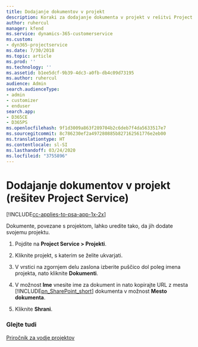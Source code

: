 ```yaml
---
title: Dodajanje dokumentov v projekt
description: Koraki za dodajanje dokumenta v projekt v rešitvi Project Service
author: ruhercul
manager: kfend
ms.service: dynamics-365-customerservice
ms.custom:
- dyn365-projectservice
ms.date: 7/30/2018
ms.topic: article
ms.prod: ''
ms.technology: ''
ms.assetid: b1ee5dcf-9b39-4dc3-a0fb-db4c09d73195
ms.author: ruhercul
audience: Admin
search.audienceType:
- admin
- customizer
- enduser
search.app:
- D365CE
- D365PS
ms.openlocfilehash: 9f1d3009a863f289704b2c6deb7f4da5633517e7
ms.sourcegitcommit: 8c786230ef2a497280885b827162561776e2eb00
ms.translationtype: HT
ms.contentlocale: sl-SI
ms.lasthandoff: 03/24/2020
ms.locfileid: "3755896"
---
```

# <a name="add-documents-to-a-project-project-service"></a>Dodajanje dokumentov v projekt (rešitev Project Service)

[!INCLUDE[cc-applies-to-psa-app-1x-2x](../includes/cc-applies-to-psa-app-1x-2x.md)]

Dokumente, povezane s projektom, lahko uredite tako, da jih dodate svojemu projektu.  
  
1. Pojdite na **Project Service > Projekti**.  
  
2. Kliknite projekt, s katerim se želite ukvarjati.  
  
3. V vrstici na zgornjem delu zaslona izberite puščico dol poleg imena projekta, nato kliknite **Dokumenti**.  
  
4. V možnost **Ime** vnesite ime za dokument in nato kopirajte URL z mesta [!INCLUDE[pn_SharePoint_short](../includes/pn-sharepoint-short.md)] dokumenta v možnost **Mesto dokumenta**.  
  
5. Kliknite **Shrani**.  
  
### <a name="see-also"></a>Glejte tudi  
 [Priročnik za vodje projektov](../project-service/project-manager-guide.md)
